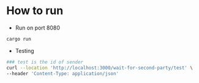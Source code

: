 # How to run

- Run on port 8080

```sh
cargo run
```

- Testing

```sh
### test is the id of sender
curl --location 'http://localhost:3000/wait-for-second-party/test' \
--header 'Content-Type: application/json'
```